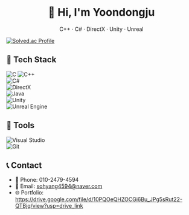 <h1 align="center">👋 Hi, I'm Yoondongju</h1>
<p align="center">C++ · C# · DirectX · Unity · Unreal</p>

[![Solved.ac Profile](http://mazassumnida.wtf/api/v2/generate_badge?boj=sohyang4594)](https://solved.ac/sohyang4594/)


## 🧰 Tech Stack
![C](https://img.shields.io/badge/C-A8B9CC?style=flat&logo=c&logoColor=white) 
![C++](https://img.shields.io/badge/C++-00599C?style=flat&logo=c%2B%2B&logoColor=white)  
![C#](https://img.shields.io/badge/C%23-239120?style=flat&logo=c-sharp&logoColor=white)  
![DirectX](https://img.shields.io/badge/DirectX-0078D7?style=flat&logo=directx&logoColor=white)  
![Java](https://img.shields.io/badge/Java-007396?style=flat&logo=java&logoColor=white)  
![Unity](https://img.shields.io/badge/Unity-000000?style=flat&logo=unity&logoColor=white)  
![Unreal Engine](https://img.shields.io/badge/Unreal%20Engine-313131?style=flat&logo=unrealengine&logoColor=white)

## 🧰 Tools
![Visual Studio](https://img.shields.io/badge/Visual%20Studio-5C2D91?style=flat&logo=visualstudio&logoColor=white)  
![Git](https://img.shields.io/badge/Git-F05032?style=flat&logo=git&logoColor=white)

## 📞 Contact
- 📱 Phone: 010-2479-4594 
- 📧 Email: sohyang4594@naver.com 
- 🌐 Portfolio: https://drive.google.com/file/d/10PQOeQHZOCGi6Bu_JPg5sRut22-QTBjq/view?usp=drive_link

